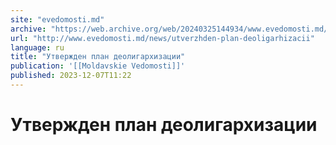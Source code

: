 ```yaml
---
site: "evedomosti.md"
archive: "https://web.archive.org/web/20240325144934/www.evedomosti.md/news/utverzhden-plan-deoligarhizacii"
url: "http://www.evedomosti.md/news/utverzhden-plan-deoligarhizacii"
language: ru
title: "Утвержден план деолигархизации"
publication: '[[Moldavskie Vedomosti]]'
published: 2023-12-07T11:22
---
```


# Утвержден план деолигархизации

